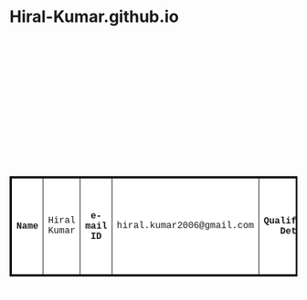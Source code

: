 # Hiral-Kumar.github.io
<html>
<head>
<title>
Entering the cosmos
</title>
</head>
<body background="C:\Users\Dell\Desktop\HIRAL\BH_accretion_disk_viz_desktop.png">
<center> <font face="courier" color="white"> <h1>ABOUT ME</h1> 
<p>I'm Hiral Kumar, a 20 year old B.Tech CSE student hailing from New Delhi</p>
<p>The vast cosmos of science and technology has always inspired me to dive deep into it... From knowing only the tip of the iceberg of knowledge known to the mankind I'm starting my journey to learn more about this infinite cosmos of technology to satisfy the never ending inner curosity and thereby making this world a better place to live in...</P>
</center>
<table border=3 bordercolor="black" bgcolor="white">
<tr>
<th>Name</th><td>Hiral Kumar</td>
<th>e-mail ID</th><td>hiral.kumar2006@gmail.com</td>
<th>Qualification Details</th><td>90.2% in 10th CBSE & 88.6% in 12th CBSE</td>
<th>Jr. School</th><td>VNS Saket, New Delhi</td>
<th>Sr. School</th><td>BDPS</td>
<th>btech</th><td>GBU, Greater Noida</td>
<th>Hobbies</th><td>Physics, Space Tech, Coding, Drawing, Football</td>
<th>Github</th><td>https://github.com/Hiral-Kumar</td>
</table>
<p>TO BE CONTINUED...</p></font>
</body>
</html>

